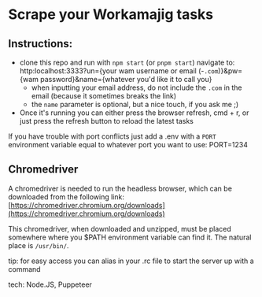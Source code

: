# Scrape your Workamajig tasks

## Instructions:
- clone this repo and run with `npm start` (or `pnpm start`)
navigate to: 
    http:localhost:3333?un={your wam username or email (-`.com`)}&pw={wam password}&name={whatever you'd like it to call you}
  - when inputting your email address, do not include the `.com` in the email (because it sometimes breaks the link)
  - the `name` parameter is optional, but a nice touch, if you ask me ;)
- Once it's running you can either press the browser refresh, cmd + r, or just press the refresh button to reload the latest tasks

If you have trouble with port conflicts just add a .env with a `PORT` environment variable equal to whatever port you want to use:
    PORT=1234

## Chromedriver
A chromedriver is needed to run the headless browser, which can be downloaded from the following link: [https://chromedriver.chromium.org/downloads](https://chromedriver.chromium.org/downloads)

This chromedriver, when downloaded and unzipped, must be placed somewhere where you $PATH environment variable can find it. The natural place is `/usr/bin/`.

tip: for easy access you can alias in your .rc file to start the server up with a command

tech: Node.JS, Puppeteer